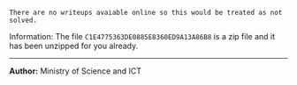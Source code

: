 `There are no writeups avaiable online so this would be treated as not solved.`

Information:
The file `C1E4775363DE0885E8360ED9A13A86B8` is a zip file and it has been unzipped for you already.

---
**Author:** Ministry of Science and ICT